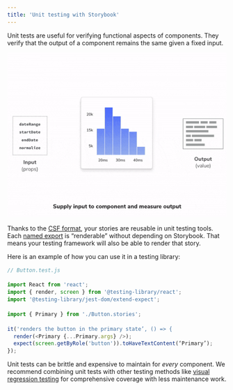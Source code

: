```yaml
---
title: 'Unit testing with Storybook'
---
```


Unit tests are useful for verifying functional aspects of components. They verify that the output of a component remains the same given a fixed input.

![Unit testing with a component](./component-unit-testing.gif)

Thanks to the [CSF format](../../formats/component-story-format/), your stories are reusable in unit testing tools. Each [named export](https://developer.mozilla.org/en-US/docs/Web/JavaScript/Reference/Statements/export) is “renderable” without depending on Storybook. That means your testing framework will also be able to render that story.

Here is an example of how you can use it in a testing library:

```js
// Button.test.js

import React from 'react';
import { render, screen } from '@testing-library/react';
import '@testing-library/jest-dom/extend-expect';

import { Primary } from './Button.stories';

it('renders the button in the primary state’, () => {
  render(<Primary {...Primary.args} />);
  expect(screen.getByRole('button')).toHaveTextContent(‘Primary’);
});
```

Unit tests can be brittle and expensive to maintain for _every_ component. We recommend combining unit tests with other testing methods like [visual regression testing](./visual-testing.md) for comprehensive coverage with less maintenance work.
